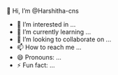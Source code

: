 👋 Hi, I’m @Harshitha-cns
- 👀 I’m interested in ...
- 🌱 I’m currently learning ...
- 💞️ I’m looking to collaborate on ...
- 📫 How to reach me ...
- 😄 Pronouns: ...
- ⚡ Fun fact: ...

<!---
Harshitha-cns/Harshitha-cns is a ✨ special ✨ repository because its README.md (this file) appears on your GitHub profile.
You can click the Preview link to take a look at your changes.
--->
